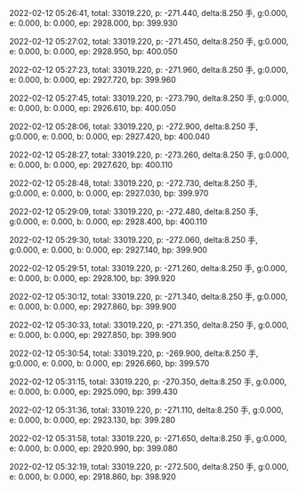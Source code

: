 2022-02-12 05:26:41, total: 33019.220, p: -271.440, delta:8.250 手, g:0.000, e: 0.000, b: 0.000, ep: 2928.000, bp: 399.930

2022-02-12 05:27:02, total: 33019.220, p: -271.450, delta:8.250 手, g:0.000, e: 0.000, b: 0.000, ep: 2928.950, bp: 400.050

2022-02-12 05:27:23, total: 33019.220, p: -271.960, delta:8.250 手, g:0.000, e: 0.000, b: 0.000, ep: 2927.720, bp: 399.960

2022-02-12 05:27:45, total: 33019.220, p: -273.790, delta:8.250 手, g:0.000, e: 0.000, b: 0.000, ep: 2926.610, bp: 400.050

2022-02-12 05:28:06, total: 33019.220, p: -272.900, delta:8.250 手, g:0.000, e: 0.000, b: 0.000, ep: 2927.420, bp: 400.040

2022-02-12 05:28:27, total: 33019.220, p: -273.260, delta:8.250 手, g:0.000, e: 0.000, b: 0.000, ep: 2927.620, bp: 400.110

2022-02-12 05:28:48, total: 33019.220, p: -272.730, delta:8.250 手, g:0.000, e: 0.000, b: 0.000, ep: 2927.030, bp: 399.970

2022-02-12 05:29:09, total: 33019.220, p: -272.480, delta:8.250 手, g:0.000, e: 0.000, b: 0.000, ep: 2928.400, bp: 400.110

2022-02-12 05:29:30, total: 33019.220, p: -272.060, delta:8.250 手, g:0.000, e: 0.000, b: 0.000, ep: 2927.140, bp: 399.900

2022-02-12 05:29:51, total: 33019.220, p: -271.260, delta:8.250 手, g:0.000, e: 0.000, b: 0.000, ep: 2928.100, bp: 399.920

2022-02-12 05:30:12, total: 33019.220, p: -271.340, delta:8.250 手, g:0.000, e: 0.000, b: 0.000, ep: 2927.860, bp: 399.900

2022-02-12 05:30:33, total: 33019.220, p: -271.350, delta:8.250 手, g:0.000, e: 0.000, b: 0.000, ep: 2927.850, bp: 399.900

2022-02-12 05:30:54, total: 33019.220, p: -269.900, delta:8.250 手, g:0.000, e: 0.000, b: 0.000, ep: 2926.660, bp: 399.570

2022-02-12 05:31:15, total: 33019.220, p: -270.350, delta:8.250 手, g:0.000, e: 0.000, b: 0.000, ep: 2925.090, bp: 399.430

2022-02-12 05:31:36, total: 33019.220, p: -271.110, delta:8.250 手, g:0.000, e: 0.000, b: 0.000, ep: 2923.130, bp: 399.280

2022-02-12 05:31:58, total: 33019.220, p: -271.650, delta:8.250 手, g:0.000, e: 0.000, b: 0.000, ep: 2920.990, bp: 399.080

2022-02-12 05:32:19, total: 33019.220, p: -272.500, delta:8.250 手, g:0.000, e: 0.000, b: 0.000, ep: 2918.860, bp: 398.920